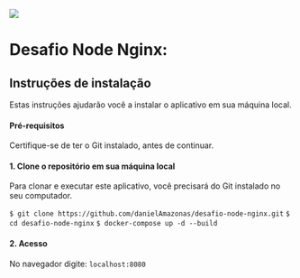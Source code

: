 ![](https://komarev.com/ghpvc/?username=danielAmazonas&color=brightgreen)

# Desafio Node Nginx:

## Instruções de instalação

Estas instruções ajudarão você a instalar o aplicativo em sua máquina local.

#### Pré-requisitos

Certifique-se de ter o Git instalado, antes de continuar.

#### 1. Clone o repositório em sua máquina local

Para clonar e executar este aplicativo, você precisará do Git instalado no seu computador.

`$ git clone https://github.com/danielAmazonas/desafio-node-nginx.git`
`$ cd desafio-node-nginx`
`$ docker-compose up -d --build`

#### 2. Acesso

No navegador digite: `localhost:8080`
